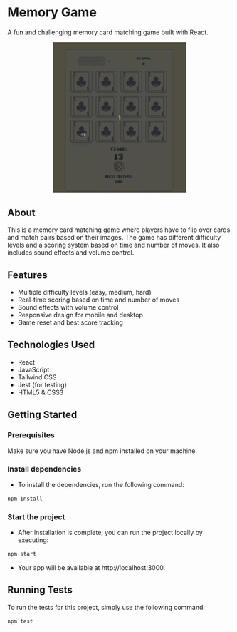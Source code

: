 # Memory Game
A fun and challenging memory card matching game built with React.

<div style="text-align: center;">
  <img src="./game-demo/play.gif" width="300" />
</div>

## About
This is a memory card matching game where players have to flip over cards and match pairs based on their images. 
The game has different difficulty levels and a scoring system based on time and number of moves. It also includes sound 
effects and volume control.
## Features
- Multiple difficulty levels (easy, medium, hard)
- Real-time scoring based on time and number of moves
- Sound effects with volume control
- Responsive design for mobile and desktop
- Game reset and best score tracking
## Technologies Used
- React
- JavaScript
- Tailwind CSS
- Jest (for testing)
- HTML5 & CSS3
## Getting Started

### Prerequisites
Make sure you have Node.js and npm installed on your machine.

### Install dependencies
- To install the dependencies, run the following command:

```bash
npm install
```
### Start the project 
- After installation is complete, you can run the project locally by executing:
```bash
npm start
```
- Your app will be available at http://localhost:3000.
## Running Tests

To run the tests for this project, simply use the following command:

```bash
npm test
```